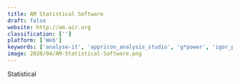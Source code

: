 ```yaml
---
title: AM Statistical Software
draft: false 
website: http://am.air.org
classification: ['']
platform: ['Web']
keywords: ['analyse-it', 'appricon_analysis_studio', 'g*power', 'igor_pro', 'knime_analytics_platform', 'minitab', 'ncss_pass', 'numxl', 'ps_power_and_sample_size', 'rstudio', 'root', 'sas_base', 'sas_visual_statistics', 'sas/stat', 'scilab', 'smart_analytics', 'stata']
image: 2020/04/AM-Statistical-Software.png
---
```

Statistical